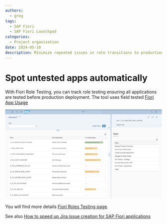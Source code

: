 ```yaml
---
authors:
  - greg
tags:
  - SAP Fiori
  - SAP Fiori Launchpad
categories:
  - Project organization
date: 2024-05-10
description: Minimize repeated issues in role transitions to production system.
---
```


# Spot untested apps automatically

With Fiori Role Testing, you can track role testing ensuring all applications are tested before production deployment. The tool uses field tested [Fiori App Usage](https://fioriappsusage.org)

<!-- more -->

[![Test users](R0008/frt.png)](R0008/frt.png)

You will find more details [Fiori Roles Testing page](http://fioriroletesting.com).


See also [How to speed up Jira issue creation for SAP Fiori applications](0006-jira-integration.md)